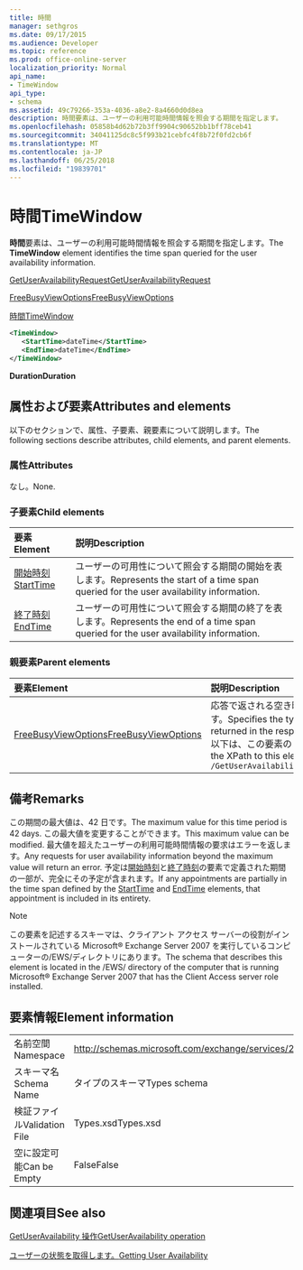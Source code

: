 ```yaml
---
title: 時間
manager: sethgros
ms.date: 09/17/2015
ms.audience: Developer
ms.topic: reference
ms.prod: office-online-server
localization_priority: Normal
api_name:
- TimeWindow
api_type:
- schema
ms.assetid: 49c79266-353a-4036-a8e2-8a4660d0d8ea
description: 時間要素は、ユーザーの利用可能時間情報を照会する期間を指定します。
ms.openlocfilehash: 05858b4d62b72b3ff9904c90652bb1bff78ceb41
ms.sourcegitcommit: 34041125dc8c5f993b21cebfc4f8b72f0fd2cb6f
ms.translationtype: MT
ms.contentlocale: ja-JP
ms.lasthandoff: 06/25/2018
ms.locfileid: "19839701"
---
```

# <a name="timewindow"></a><span data-ttu-id="57087-103">時間</span><span class="sxs-lookup"><span data-stu-id="57087-103">TimeWindow</span></span>

<span data-ttu-id="57087-104">**時間**要素は、ユーザーの利用可能時間情報を照会する期間を指定します。</span><span class="sxs-lookup"><span data-stu-id="57087-104">The **TimeWindow** element identifies the time span queried for the user availability information.</span></span> 
  
[<span data-ttu-id="57087-105">GetUserAvailabilityRequest</span><span class="sxs-lookup"><span data-stu-id="57087-105">GetUserAvailabilityRequest</span></span>](getuseravailabilityrequest.md)
  
[<span data-ttu-id="57087-106">FreeBusyViewOptions</span><span class="sxs-lookup"><span data-stu-id="57087-106">FreeBusyViewOptions</span></span>](freebusyviewoptions.md)
  
[<span data-ttu-id="57087-107">時間</span><span class="sxs-lookup"><span data-stu-id="57087-107">TimeWindow</span></span>](timewindow.md)
  
```xml
<TimeWindow>
   <StartTime>dateTime</StartTime>
   <EndTime>dateTime</EndTime>
</TimeWindow>
```

 <span data-ttu-id="57087-108">**Duration**</span><span class="sxs-lookup"><span data-stu-id="57087-108">**Duration**</span></span>
## <a name="attributes-and-elements"></a><span data-ttu-id="57087-109">属性および要素</span><span class="sxs-lookup"><span data-stu-id="57087-109">Attributes and elements</span></span>

<span data-ttu-id="57087-110">以下のセクションで、属性、子要素、親要素について説明します。</span><span class="sxs-lookup"><span data-stu-id="57087-110">The following sections describe attributes, child elements, and parent elements.</span></span>
  
### <a name="attributes"></a><span data-ttu-id="57087-111">属性</span><span class="sxs-lookup"><span data-stu-id="57087-111">Attributes</span></span>

<span data-ttu-id="57087-112">なし。</span><span class="sxs-lookup"><span data-stu-id="57087-112">None.</span></span>
  
### <a name="child-elements"></a><span data-ttu-id="57087-113">子要素</span><span class="sxs-lookup"><span data-stu-id="57087-113">Child elements</span></span>

|<span data-ttu-id="57087-114">**要素**</span><span class="sxs-lookup"><span data-stu-id="57087-114">**Element**</span></span>|<span data-ttu-id="57087-115">**説明**</span><span class="sxs-lookup"><span data-stu-id="57087-115">**Description**</span></span>|
|:-----|:-----|
|[<span data-ttu-id="57087-116">開始時刻</span><span class="sxs-lookup"><span data-stu-id="57087-116">StartTime</span></span>](starttime.md) <br/> |<span data-ttu-id="57087-117">ユーザーの可用性について照会する期間の開始を表します。</span><span class="sxs-lookup"><span data-stu-id="57087-117">Represents the start of a time span queried for the user availability information.</span></span>  <br/> |
|[<span data-ttu-id="57087-118">終了時刻</span><span class="sxs-lookup"><span data-stu-id="57087-118">EndTime</span></span>](endtime.md) <br/> |<span data-ttu-id="57087-119">ユーザーの可用性について照会する期間の終了を表します。</span><span class="sxs-lookup"><span data-stu-id="57087-119">Represents the end of a time span queried for the user availability information.</span></span>  <br/> |
   
### <a name="parent-elements"></a><span data-ttu-id="57087-120">親要素</span><span class="sxs-lookup"><span data-stu-id="57087-120">Parent elements</span></span>

|<span data-ttu-id="57087-121">**要素**</span><span class="sxs-lookup"><span data-stu-id="57087-121">**Element**</span></span>|<span data-ttu-id="57087-122">**説明**</span><span class="sxs-lookup"><span data-stu-id="57087-122">**Description**</span></span>|
|:-----|:-----|
|[<span data-ttu-id="57087-123">FreeBusyViewOptions</span><span class="sxs-lookup"><span data-stu-id="57087-123">FreeBusyViewOptions</span></span>](freebusyviewoptions.md) <br/> |<span data-ttu-id="57087-124">応答で返される空き時間情報の情報の種類を指定します。</span><span class="sxs-lookup"><span data-stu-id="57087-124">Specifies the type of free/busy information returned in the response.</span></span>  <br/> <span data-ttu-id="57087-125">以下は、この要素の XPath です。</span><span class="sxs-lookup"><span data-stu-id="57087-125">The following is the XPath to this element:</span></span>  <br/>  `/GetUserAvailabilityRequest/FreeBusyViewOptions` <br/> |
   
## <a name="remarks"></a><span data-ttu-id="57087-126">備考</span><span class="sxs-lookup"><span data-stu-id="57087-126">Remarks</span></span>

<span data-ttu-id="57087-127">この期間の最大値は、42 日です。</span><span class="sxs-lookup"><span data-stu-id="57087-127">The maximum value for this time period is 42 days.</span></span> <span data-ttu-id="57087-128">この最大値を変更することができます。</span><span class="sxs-lookup"><span data-stu-id="57087-128">This maximum value can be modified.</span></span> <span data-ttu-id="57087-129">最大値を超えたユーザーの利用可能時間情報の要求はエラーを返します。</span><span class="sxs-lookup"><span data-stu-id="57087-129">Any requests for user availability information beyond the maximum value will return an error.</span></span> <span data-ttu-id="57087-130">予定は[開始時刻](starttime.md)と[終了時刻](endtime.md)の要素で定義された期間の一部が、完全にその予定が含まれます。</span><span class="sxs-lookup"><span data-stu-id="57087-130">If any appointments are partially in the time span defined by the [StartTime](starttime.md) and [EndTime](endtime.md) elements, that appointment is included in its entirety.</span></span> 
  
> [!NOTE]
> <span data-ttu-id="57087-131">この要素を記述するスキーマは、クライアント アクセス サーバーの役割がインストールされている Microsoft® Exchange Server 2007 を実行しているコンピューターの/EWS/ディレクトリにあります。</span><span class="sxs-lookup"><span data-stu-id="57087-131">The schema that describes this element is located in the /EWS/ directory of the computer that is running Microsoft® Exchange Server 2007 that has the Client Access server role installed.</span></span> 
  
## <a name="element-information"></a><span data-ttu-id="57087-132">要素情報</span><span class="sxs-lookup"><span data-stu-id="57087-132">Element information</span></span>

|||
|:-----|:-----|
|<span data-ttu-id="57087-133">名前空間</span><span class="sxs-lookup"><span data-stu-id="57087-133">Namespace</span></span>  <br/> |http://schemas.microsoft.com/exchange/services/2006/types  <br/> |
|<span data-ttu-id="57087-134">スキーマ名</span><span class="sxs-lookup"><span data-stu-id="57087-134">Schema Name</span></span>  <br/> |<span data-ttu-id="57087-135">タイプのスキーマ</span><span class="sxs-lookup"><span data-stu-id="57087-135">Types schema</span></span>  <br/> |
|<span data-ttu-id="57087-136">検証ファイル</span><span class="sxs-lookup"><span data-stu-id="57087-136">Validation File</span></span>  <br/> |<span data-ttu-id="57087-137">Types.xsd</span><span class="sxs-lookup"><span data-stu-id="57087-137">Types.xsd</span></span>  <br/> |
|<span data-ttu-id="57087-138">空に設定可能</span><span class="sxs-lookup"><span data-stu-id="57087-138">Can be Empty</span></span>  <br/> |<span data-ttu-id="57087-139">False</span><span class="sxs-lookup"><span data-stu-id="57087-139">False</span></span>  <br/> |
   
## <a name="see-also"></a><span data-ttu-id="57087-140">関連項目</span><span class="sxs-lookup"><span data-stu-id="57087-140">See also</span></span>



[<span data-ttu-id="57087-141">GetUserAvailability 操作</span><span class="sxs-lookup"><span data-stu-id="57087-141">GetUserAvailability operation</span></span>](getuseravailability-operation.md)


[<span data-ttu-id="57087-142">ユーザーの状態を取得します。</span><span class="sxs-lookup"><span data-stu-id="57087-142">Getting User Availability</span></span>](http://msdn.microsoft.com/library/d4133fcb-9b0f-4e6b-aadf-a389da83516a%28Office.15%29.aspx)

